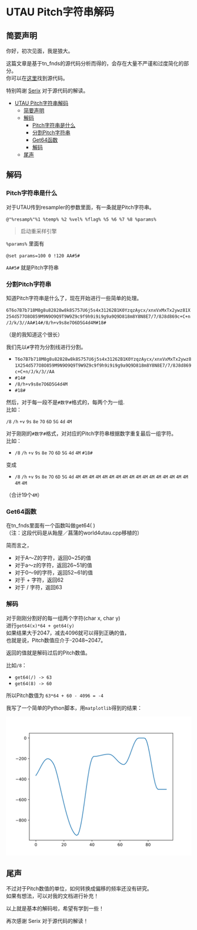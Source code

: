 # UTAU Pitch字符串解码
 
## 简要声明
你好，初次见面，我是狼大。

这篇文章是基于tn_fnds的源代码分析而得的，会存在大量不严谨和过度简化的部分。  
你可以在[这里](https://github.com/ohac/tn_fnds)找到源代码。

特别鸣谢 [Serix](https://github.com/serix2004) 对于源代码的解读。
 


- [UTAU Pitch字符串解码](#utau-pitch字符串解码)
  - [简要声明](#简要声明)
  - [解码](#解码)
    - [Pitch字符串是什么](#pitch字符串是什么)
    - [分割Pitch字符串](#分割pitch字符串)
    - [Get64函数](#get64函数)
    - [解码](#解码-1)
  - [尾声](#尾声)
  

## 解码
### Pitch字符串是什么
对于UTAU传到resampler的参数里面，有一条就是Pitch字符串。

` @"%resamp%"%1 %temp% %2 %vel% %flag% %5 %6 %7 %8 %params% `

> 启动重采样引擎

`%params%` 里面有

`@set params=100 0 !120 AA#5#`

`AA#5#` 就是Pitch字符串  

### 分割Pitch字符串  
知道Pitch字符串是什么了，现在开始进行一些简单的处理。

`6T6o7B7b718M8g8u82828w8k8S757U6j5s4x31262B1K0YzqzAycx/xnxVxMxTx2ywz81X254d577O8O859M9N9O9Q9T9W9Z9c9f9h9i9i9g9a9Q9D818m8Y8N8E7/7/8J8d869c+C+n/J/k/3//AA#14#/8/h+v9s8e7O6D5G4d4M#18#`

（是的我知道这个很长）  

我们先以`#`字符为分割线进行分割。  
>  
+ `T6o7B7b718M8g8u82828w8k8S757U6j5s4x31262B1K0YzqzAycx/xnxVxMxTx2ywz81X254d577O8O859M9N9O9Q9T9W9Z9c9f9h9i9i9g9a9Q9D818m8Y8N8E7/7/8J8d869c+C+n/J/k/3//AA`
+ `#14#`
+ `/8/h+v9s8e7O6D5G4d4M`
+ `#18#`

然后，对于每一段不是`#数字#`格式的，每两个为一组.  
比如：

`/8` `/h` `+v` `9s` `8e` `7O` `6D` `5G` `4d` `4M`

对于刚刚的`#数字#`格式，对对应的Pitch字符串根据数字重复最后一组字符。  
比如：
+ `/8` `/h` `+v` `9s` `8e` `7O` `6D` `5G` `4d` `4M` `#18#`

变成

+ `/8` `/h` `+v` `9s` `8e` `7O` `6D` `5G` `4d` `4M` `4M` `4M` `4M` `4M` `4M` `4M` `4M` `4M` `4M` `4M` `4M` `4M` `4M` `4M` `4M` `4M` `4M` `4M`

（合计19个`4M`）

### Get64函数
在tn_fnds里面有一个函数叫做get64( )  
（注：这段代码是从飴屋／菖蒲的world4utau.cpp移植的）

简而言之，
+ 对于A～Z的字符，返回0~25的值
+ 对于a～z的字符，返回26~51的值
+ 对于0～9的字符，返回52~61的值
+ 对于 + 字符，返回62
+ 对于 / 字符，返回63

### 解码
对于刚刚分割好的每一组两个字符(char x, char y)  
进行`get64(x)*64 + get64(y)`  
如果结果大于2047，减去4096就可以得到正确的值，  
也就是说，Pitch数值应介于-2048~2047。  

返回的值就是解码过后的Pitch数值。

比如`/8`：
+ `get64(/) -> 63`
+ `get64(8) -> 60`
  
所以Pitch数值为 `63*64 + 60 - 4096 = -4`  

我写了一个简单的Python脚本，用`matplotlib`得到的结果：  

![Figure 1](figure_1.svg)

## 尾声
不过对于Pitch数值的单位，如何转换成偏移的频率还没有研究。  
如果有想法，可以对我的文档进行补充！  
   
以上就是基本的解码啦，希望有学到一些！  
  
再次感谢 Serix 对于源代码的解读！  
